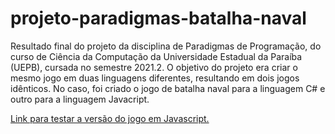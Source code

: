 # projeto-paradigmas-batalha-naval

Resultado final do projeto da disciplina de Paradigmas de Programação, do curso de Ciência da Computação da Universidade Estadual da Paraíba (UEPB), cursada no semestre 2021.2. O objetivo do projeto era criar o mesmo jogo em duas linguagens diferentes, resultando em dois jogos idênticos. No caso, foi criado o jogo de batalha naval para a linguagem C# e outro para a linguagem Javacript.

[Link para testar a versão do jogo em Javascript.](http://computacao.gustavosilva.com.br/paradigmas/)
